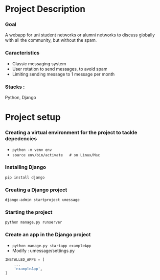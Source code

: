 # Project Description
### Goal
A webapp for uni student networks or alumni networks to discuss globally with all the community, but without the spam. 
### Caracteristics
- Classic messaging system
- User rotation to send messages, to avoid spam
- Limiting sending message to 1 message per month
### Stacks :
Python, Django

# Project setup
### Creating a virtual environment for the project to tackle depedencies
- ```python -m venv env```
- ```source env/bin/activate   # on Linux/Mac```
### Installing Django
```pip install django```
### Creating a Django project
```django-admin startproject umessage```
### Starting the project
```python manage.py runserver```
### Create an app in the Django project
- ```python manage.py startapp exampleApp```
- Modify : umessage/settings.py
```python
INSTALLED_APPS = [
    ...
    'exampleApp',
]
```